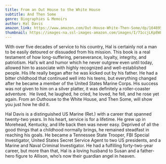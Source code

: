 ```yaml
---
title: From an Out House to the White House
subtitle: And Then Some
genre: Biographies & Memoirs
author: Hal Davis
amazon_link: https://www.amazon.com/Out-House-White-Then-Some/dp/1648950159/ref=tmm_pap_swatch_0?_encoding=UTF8&qid=1643379551&sr=8-1
thumbnail: https://images-na.ssl-images-amazon.com/images/I/71ccjLKp8WL.jpg
---
```

With over five decades of service to his country, Hal is certainly not a man to be easily detoured or dissuaded from his mission. This book is a real testament of how long-suffering, perseverance, loyalty, integrity, and patriotism. Hal’s wit and humor which he never outgrew even until today, allowed him to associate with highly recognized and well-established people. His life really began after he was kicked out by his father. He had a bitter childhood that continued well into his teens, but everything changed after he became a member of the United States Marine Corps. His success was not given to him on a silver platter, it was definitely a roller-coaster adventure.  He lived, he laughed, he cried, he loved, he fell, and he rose yet again. From an Outhouse to the White House, and Then Some, will show you just how he did it.

Hal Davis is a distinguished US Marine (Ret.) with a career that spanned twenty-two years. In his heart, service is for a lifetime. He grew up in Morehead, Kentucky, and life back then was never easy. Deprived of all the good things that a childhood normally brings, he remained steadfast in reaching his goals. He became a Tennessee State Trooper, FBI Special Investigator, United States Secret Service Agent to two US presidents, and a Marine and Naval Criminal Investigator. He had a fulfilling forty-two-year career, but more than that, Hal is a loving husband to Susan and a father-hero figure to Allison, who’s now their guardian angel in heaven.